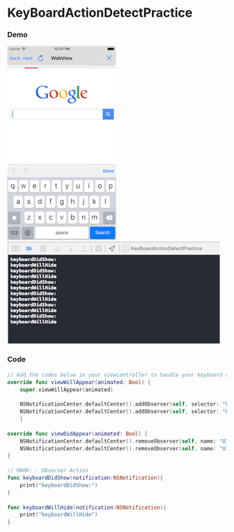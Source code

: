 # KeyBoardActionDetectPractice

### Demo

![](https://github.com/nixnoughtnothing/KeyBoardActionDetectPractice/blob/master/readme_images/image1.png)
![](https://github.com/nixnoughtnothing/KeyBoardActionDetectPractice/blob/master/readme_images/image2.png)


### Code
```Swift
// Add the codes below in your viewcontroller to handle your keyboard actions
override func viewWillAppear(animated: Bool) {
    super.viewWillAppear(animated)

    NSNotificationCenter.defaultCenter().addObserver(self, selector: "keyboardDidShow:", name: "UIKeyboardWillShowNotification", object: nil)
    NSNotificationCenter.defaultCenter().addObserver(self, selector: "keyboardWillHide:", name: "UIKeyboardWillHideNotification", object: nil)
    }
    
override func viewDidAppear(animated: Bool) {
    NSNotificationCenter.defaultCenter().removeObserver(self, name: "UIKeyBoardWillShowNotification", object: nil)
    NSNotificationCenter.defaultCenter().removeObserver(self, name: "UIKeyBoardWillHideNotification", object: nil)
}

// MARK: - Observer Action
func keyboardDidShow(notification:NSNotification){
    print("keyboardDidShow:")
}

func keyboardWillHide(notification:NSNotification){
    print("keyboardWillHide")
}
```
